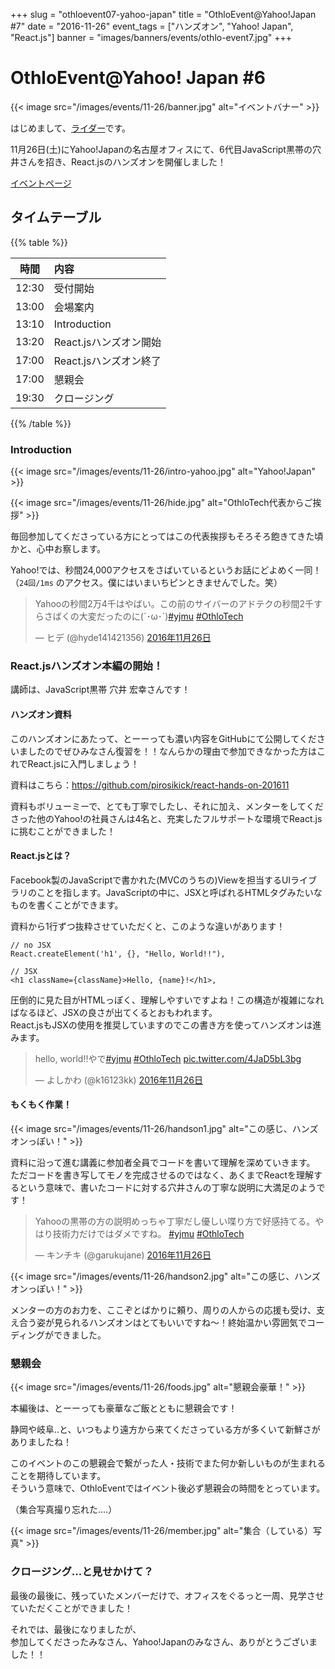 +++
slug = "othloevent07-yahoo-japan"
title = "OthloEvent@Yahoo!Japan #7"
date = "2016-11-26"
event_tags = ["ハンズオン", "Yahoo! Japan", "React.js"]
banner = "images/banners/events/othlo-event7.jpg"
+++

# OthloEvent@Yahoo! Japan #6

{{< image src="/images/events/11-26/banner.jpg" alt="イベントバナー" >}}

はじめまして、[ライダー](https://twitter.com/mtmtkzm)です。

11月26日(土)にYahoo!Japanの名古屋オフィスにて、6代目JavaScript黒帯の穴井さんを招き、React.jsのハンズオンを開催しました！

[イベントページ](https://yj-meetup.connpass.com/event/44769/)

## タイムテーブル

{{% table %}}

|時間|内容|
|:----:|:-----|
|12:30|受付開始|
|13:00|会場案内|
|13:10|Introduction|
|13:20|React.jsハンズオン開始|
|17:00|React.jsハンズオン終了|
|17:00|懇親会|
|19:30|クロージング|

{{% /table %}}

### Introduction

{{< image src="/images/events/11-26/intro-yahoo.jpg" alt="Yahoo!Japan" >}}

{{< image src="/images/events/11-26/hide.jpg" alt="OthloTech代表からご挨拶" >}}

毎回参加してくださっている方にとってはこの代表挨拶もそろそろ飽きてきた頃かと、心中お察します。

Yahoo!では、秒間24,000アクセスをさばいているというお話にどよめく一同！（`24回/1ms` のアクセス。僕にはいまいちピンときませんでした。笑）

<blockquote class="twitter-tweet" data-lang="ja"><p lang="ja" dir="ltr">Yahooの秒間2万4千はやばい。この前のサイバーのアドテクの秒間2千すらさばくの大変だったのに(´･ω･`)<a href="https://twitter.com/hashtag/yjmu?src=hash">#yjmu</a> <a href="https://twitter.com/hashtag/OthloTech?src=hash">#OthloTech</a></p>&mdash; ヒデ (@hyde141421356) <a href="https://twitter.com/hyde141421356/status/802364083970273280">2016年11月26日</a></blockquote>



### React.jsハンズオン本編の開始！

講師は、JavaScript黒帯 穴井 宏幸さんです！

#### ハンズオン資料

このハンズオンにあたって、とーーっても濃い内容をGitHubにて公開してくださいましたのでぜひみなさん復習を！！なんらかの理由で参加できなかった方はこれでReact.jsに入門しましょう！

資料はこちら：https://github.com/pirosikick/react-hands-on-201611

資料もボリューミーで、とても丁寧でしたし、それに加え、メンターをしてくださった他のYahoo!の社員さんは4名と、充実したフルサポートな環境でReact.jsに挑むことができました！


#### React.jsとは？

Facebook製のJavaScriptで書かれた(MVCのうちの)Viewを担当するUIライブラリのことを指します。JavaScriptの中に、JSXと呼ばれるHTMLタグみたいなものを書くことができます。

資料から1行ずつ抜粋させていただくと、このような違いがあります！


```
// no JSX
React.createElement('h1', {}, "Hello, World!!"),
```

```
// JSX
<h1 className={className}>Hello, {name}!</h1>,
```

圧倒的に見た目がHTMLっぽく、理解しやすいですよね！この構造が複雑になればなるほど、JSXの良さが出てくるとおもわれます。  
React.jsもJSXの使用を推奨していますのでこの書き方を使ってハンズオンは進みます。

<blockquote class="twitter-tweet" data-lang="ja"><p lang="ja" dir="ltr">hello, world!!やで<a href="https://twitter.com/hashtag/yjmu?src=hash">#yjmu</a> <a href="https://twitter.com/hashtag/OthloTech?src=hash">#OthloTech</a> <a href="https://t.co/4JaD5bL3bg">pic.twitter.com/4JaD5bL3bg</a></p>&mdash; よしかわ (@k16123kk) <a href="https://twitter.com/k16123kk/status/802384912653262849">2016年11月26日</a></blockquote>


#### もくもく作業！

{{< image src="/images/events/11-26/handson1.jpg" alt="この感じ、ハンズオンっぽい！" >}}

資料に沿って進む講義に参加者全員でコードを書いて理解を深めていきます。  
ただコードを書き写してモノを完成させるのではなく、あくまでReactを理解するという意味で、書いたコードに対する穴井さんの丁寧な説明に大満足のようです！

<blockquote class="twitter-tweet" data-lang="ja"><p lang="ja" dir="ltr">Yahooの黒帯の方の説明めっちゃ丁寧だし優しい喋り方で好感持てる。やはり技術力だけではダメですね。 <a href="https://twitter.com/hashtag/yjmu?src=hash">#yjmu</a> <a href="https://twitter.com/hashtag/OthloTech?src=hash">#OthloTech</a></p>&mdash; キンチキ (@garukujane) <a href="https://twitter.com/garukujane/status/802375281398812672">2016年11月26日</a></blockquote>
<script async src="//platform.twitter.com/widgets.js" charset="utf-8"></script>


{{< image src="/images/events/11-26/handson2.jpg" alt="この感じ、ハンズオンっぽい！" >}}

メンターの方のお力を、ここぞとばかりに頼り、周りの人からの応援も受け、支え合う姿が見られるハンズオンはとてもいいですね〜！終始温かい雰囲気でコーディングができました。


### 懇親会

{{< image src="/images/events/11-26/foods.jpg" alt="懇親会豪華！" >}}

本編後は、とーーっても豪華なご飯とともに懇親会です！

静岡や岐阜..と、いつもより遠方から来てくださっている方が多くいて新鮮さがありましたね！

このイベントのこの懇親会で繋がった人・技術でまた何か新しいものが生まれることを期待しています。  
そういう意味で、OthloEventではイベント後必ず懇親会の時間をとっています。

（集合写真撮り忘れた....）

{{< image src="/images/events/11-26/member.jpg" alt="集合（している）写真" >}}


### クロージング...と見せかけて？

最後の最後に、残っていたメンバーだけで、オフィスをぐるっと一周、見学させていただくことができました！

それでは、最後になりましたが、  
参加してくださったみなさん、Yahoo!Japanのみなさん、ありがとうございました！！
